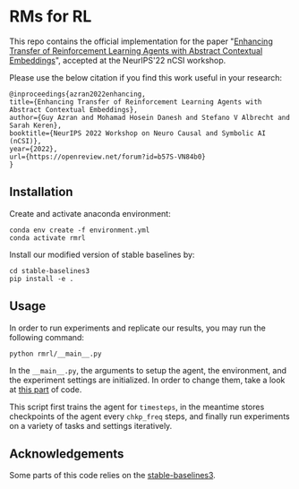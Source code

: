 # RMs for RL

This repo contains the official implementation for the paper "[Enhancing Transfer of Reinforcement Learning Agents with Abstract Contextual Embeddings](https://openreview.net/forum?id=b57S-VN84b0)", accepted at the NeurIPS'22 nCSI workshop.

Please use the below citation if you find this work useful in your research:
```
@inproceedings{azran2022enhancing,
title={Enhancing Transfer of Reinforcement Learning Agents with Abstract Contextual Embeddings},
author={Guy Azran and Mohamad Hosein Danesh and Stefano V Albrecht and Sarah Keren},
booktitle={NeurIPS 2022 Workshop on Neuro Causal and Symbolic AI (nCSI)},
year={2022},
url={https://openreview.net/forum?id=b57S-VN84b0}
}
```

## Installation

Create and activate anaconda environment:
```shell
conda env create -f environment.yml
conda activate rmrl
```
Install our modified version of stable baselines by:
```shell
cd stable-baselines3
pip install -e .
```

## Usage

In order to run experiments and replicate our results, you may run the following command:
```shell
python rmrl/__main__.py
```
In the `__main__.py`, the arguments to setup the agent, the environment, and the experiment settings are initialized. In order to change them, take a look at [this part](https://github.com/sarah-keren/RM-RL/blob/ncsi/rmrl/__main__.py#L202-L476) of code. 

This script first trains the agent for `timesteps`, in the meantime stores checkpoints of the agent every `chkp_freq` steps, and finally run experiments on a variety of tasks and settings iteratively.

## Acknowledgements

Some parts of this code relies on the [stable-baselines3](https://github.com/DLR-RM/stable-baselines3). 
